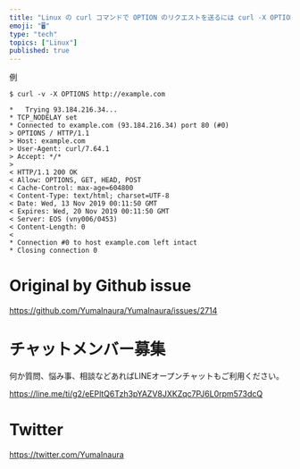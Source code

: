 ```yaml
---
title: "Linux の curl コマンドで OPTION のリクエストを送るには curl -X OPTIONS <URL> ( #Linux )"
emoji: "🖥"
type: "tech"
topics: ["Linux"]
published: true
---
```


例

```
$ curl -v -X OPTIONS http://example.com

*   Trying 93.184.216.34...
* TCP_NODELAY set
* Connected to example.com (93.184.216.34) port 80 (#0)
> OPTIONS / HTTP/1.1
> Host: example.com
> User-Agent: curl/7.64.1
> Accept: */*
>
< HTTP/1.1 200 OK
< Allow: OPTIONS, GET, HEAD, POST
< Cache-Control: max-age=604800
< Content-Type: text/html; charset=UTF-8
< Date: Wed, 13 Nov 2019 00:11:50 GMT
< Expires: Wed, 20 Nov 2019 00:11:50 GMT
< Server: EOS (vny006/0453)
< Content-Length: 0
<
* Connection #0 to host example.com left intact
* Closing connection 0
```

# Original by Github issue

https://github.com/YumaInaura/YumaInaura/issues/2714








<!-- Update From Qiita API -->

# チャットメンバー募集


何か質問、悩み事、相談などあればLINEオープンチャットもご利用ください。

https://line.me/ti/g2/eEPltQ6Tzh3pYAZV8JXKZqc7PJ6L0rpm573dcQ





# Twitter


https://twitter.com/YumaInaura


<!-- Update From Qiita API -->


